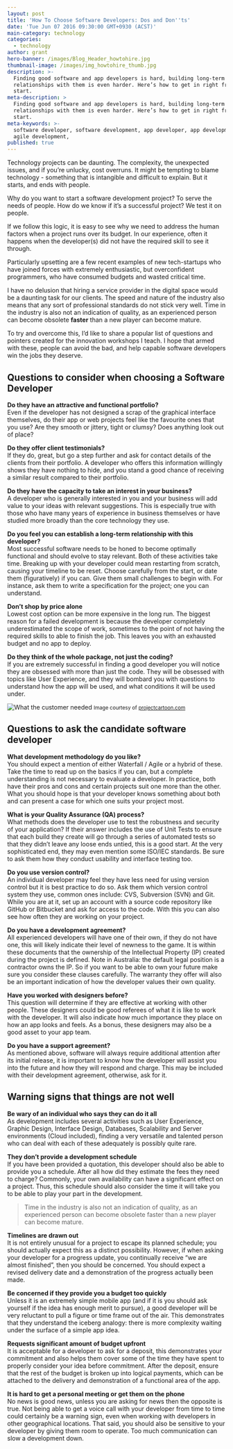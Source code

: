 ```yaml
---
layout: post
title: 'How To Choose Software Developers: Dos and Don''ts'
date: 'Tue Jun 07 2016 09:30:00 GMT+0930 (ACST)'
main-category: technology
categories:
  - technology
author: grant
hero-banner: /images/Blog_Header_howtohire.jpg
thumbnail-image: /images/img_howtohire_thumb.jpg
description: >-
  Finding good software and app developers is hard, building long-term
  relationships with them is even harder. Here’s how to get in right from the
  start.
meta-description: >
  Finding good software and app developers is hard, building long-term
  relationships with them is even harder. Here’s how to get in right from the
  start. 
meta-keywords: >-
  software developer, software development, app developer, app development,
  agile development,
published: true
---
```

Technology projects can be daunting. The complexity, the unexpected issues, and if you’re unlucky, cost overruns. It might be tempting to blame technology - something that is intangible and difficult to explain. But it starts, and ends with people. 

Why do you want to start a software development project? To serve the needs of people. How do we know if it’s a successful project? We test it on people. 

If we follow this logic, it is easy to see why we need to address the human factors when a project runs over its budget. In our experience, often it happens when the developer(s) did not have the required skill to see it through. 

Particularly upsetting are a few recent examples of new tech-startups who have joined forces with extremely enthusiastic, but overconfident programmers, who have consumed budgets and wasted critical time.

I have no delusion that hiring a service provider in the digital space would be a daunting task for our clients. The speed and nature of the industry also means that any sort of professional standards do not stick very well. Time in the industry is also not an indication of quality, as an experienced person can become obsolete __faster__ than a new player can become mature.

To try and overcome this, I’d like to share a popular list of questions and pointers created for the innovation workshops I teach. I hope that armed with these, people can avoid the bad, and help capable software developers win the jobs they deserve.

Questions to consider when choosing a Software Developer
--------------------------------------------------------

__Do they have an attractive and functional portfolio?__<br />
Even if the developer has not designed a scrap of the graphical interface themselves, do their app or web projects feel like the favourite ones that you use? Are they smooth or jittery, tight or clumsy? Does anything look out of place?


__Do they offer client testimonials?__<br />
If they do, great, but go a step further and ask for contact details of the clients from their portfolio. A developer who offers this information willingly shows they have nothing to hide, and you stand a good chance of receiving a similar result compared to their portfolio.


__Do they have the capacity to take an interest in your business?__<br />
A developer who is generally interested in you and your business will add value to your ideas with relevant suggestions. This is especially true with those who have many years of experience in business themselves or have studied more broadly than the core technology they use.


__Do you feel you can establish a long-term relationship with this developer?__<br />
Most successful software needs to be honed to become optimally functional and should evolve to stay relevant.  Both of these activities take time. Breaking up with your developer could mean restarting from scratch, causing your timeline to be reset. Choose carefully from the start, or date them (figuratively) if you can. Give them small challenges to begin with. For instance, ask them to write a specification for the project; one you can understand.


__Don’t shop by price alone__<br />
Lowest cost option can be more expensive in the long run.  The biggest reason for a failed development is because the developer completely underestimated the scope of work, sometimes to the point of not having the required skills to able to finish the job. This leaves you with an exhausted budget and no app to deploy. 


__Do they think of the whole package, not just the coding?__<br />
If you are extremely successful in finding a good developer you will notice they are obsessed with more than just the code. They will be obsessed with topics like User Experience, and they will bombard you with questions to understand how the app will be used, and what conditions it will be used under.

![What the customer needed](/images/img_whatthecustomerneeded.jpg)
<small>Image courtesy of [projectcartoon.com](projectcartoon.com)</small>

Questions to ask the candidate software developer
-------------------------------------------------

__What development methodology do you like?__<br />
You should expect a mention of either Waterfall / Agile or a hybrid of these. Take the time to read up on the basics if you can, but a complete understanding is not necessary to evaluate a developer. In practice, both have their pros and cons and certain projects suit one more than the other. What you should hope is that your developer knows something about both and can present a case for which one suits your project most.  


__What is your Quality Assurance (QA) process?__<br />
What methods does the developer use to test the robustness and security of your application? If their answer includes the use of Unit Tests to ensure that each build they create will go through a series of automated tests so that they didn’t leave any loose ends untied, this is a good start. At the very sophisticated end, they may even mention some ISO/IEC standards. Be sure to ask them how they conduct usability and interface testing too.


__Do you use version control?__<br />
An individual developer may feel they have less need for using version control but it is best practice to do so. Ask them which version control system they use, common ones include: CVS, Subversion (SVN) and Git. While you are at it, set up an account with a source code repository like GitHub or Bitbucket and ask for access to the code. With this you can also see how often they are working on your project.


__Do you have a development agreement?__<br />
All experienced developers will have one of their own, if they do not have one, this will likely indicate their level of newness to the game. It is within these documents that the ownership of the Intellectual Property (IP) created during the project is defined. Note in Australia: the default legal position is a contractor owns the IP. So if you want to be able to own your future make sure you consider these clauses carefully. The warranty they offer will also be an important indication of how the developer values their own quality.


__Have you worked with designers before?__<br />
This question will determine if they are effective at working with other people. These designers could be good referees of what it is like to work with the developer. It will also indicate how much importance they place on how an app looks and feels. As a bonus, these designers may also be a good asset to your app team.


__Do you have a support agreement?__<br />
As mentioned above, software will always require additional attention after its initial release, it is important to know how the developer will assist you into the future and how they will respond and charge. This may be included with their development agreement, otherwise, ask for it.

Warning signs that things are not well
--------------------------------------


__Be wary of an individual who says they can do it all__<br />
As development includes several activities such as User Experience, Graphic Design, Interface Design, Databases, Scalability and Server environments (Cloud included), finding a very versatile and talented person who can deal with each of these adequately is possibly quite rare.


__They don’t provide a development schedule__<br />
If you have been provided a quotation, this developer should also be able to provide you a schedule. After all how did they estimate the fees they need to charge? Commonly, your own availability can have a significant effect on a project. Thus, this schedule should also consider the time it will take you to be able to play your part in the development.

> Time in the industry is also not an indication of quality, as an experienced person can become obsolete faster than a new player can become mature.


__Timelines are drawn out__<br />
It is not entirely unusual for a project to escape its planned schedule; you should actually expect this as a distinct possibility. However, if when asking your developer for a progress update, you continually receive “we are almost finished”, then you should be concerned. You should expect a revised delivery date and a demonstration of the progress actually been made.


__Be concerned if they provide you a budget too quickly__<br />
Unless it is an extremely simple mobile app (and if it is you should ask yourself if the idea has enough merit to pursue), a good developer will be very reluctant to pull a figure or time frame out of the air. This demonstrates that they understand the iceberg analogy: there is more complexity waiting under the surface of a simple app idea.


__Requests significant amount of budget upfront__<br />
It is acceptable for a developer to ask for a deposit, this demonstrates your commitment and also helps them cover some of the time they have spent to properly consider your idea before commitment. After the deposit, ensure that the rest of the budget is broken up into logical payments, which can be attached to the delivery and demonstration of a functional area of the app.


__It is hard to get a personal meeting or get them on the phone__<br />
No news is good news, unless you are asking for news then the opposite is true. Not being able to get a voice call with your developer from time to time could certainly be a warning sign, even when working with developers in other geographical locations. That said, you should also be sensitive to your developer by giving them room to operate. Too much communication can slow a development down.
